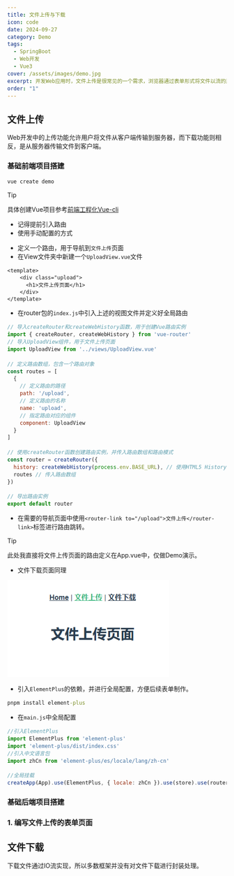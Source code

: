 ```yaml
---
title: 文件上传与下载
icon: code
date: 2024-09-27
category: Demo
tags:
  - SpringBoot
  - Web开发
  - Vue3
cover: /assets/images/demo.jpg
excerpt: 开发Web应用时，文件上传是很常见的一个需求，浏览器通过表单形式将文件以流的形式传递给服务器，服务器再对上传的数据进行解析处理。下载文件通过IO流实现，所以多数框架并没有对文件下载进行封装处理。
order: "1"
---
```


## 文件上传

Web开发中的上传功能允许用户将文件从客户端传输到服务器，而下载功能则相反，是从服务器传输文件到客户端。

### 基础前端项目搭建

```cmd
vue create demo
```


> [!tip]
> 具体创建Vue项目参考[前端工程化Vue-cli](/technology/frontend-dev/前端框架/前端工程化Vue-cli)
> - 记得提前引入路由
> - 使用手动配置的方式

- 定义一个路由，用于导航到`文件上传`页面
- 在View文件夹中新建一个`UploadView.vue`文件

```UploadView.vue
<template>
    <div class="upload">
      <h1>文件上传页面</h1>
    </div>
</template>
```

- 在router包的`index.js`中引入上述的视图文件并定义好全局路由

```index.js
// 导入createRouter和createWebHistory函数，用于创建Vue路由实例
import { createRouter, createWebHistory } from 'vue-router'
// 导入UploadView组件，用于文件上传页面
import UploadView from '../views/UploadView.vue'

// 定义路由数组，包含一个路由对象
const routes = [
  {
    // 定义路由的路径
    path: '/upload',
    // 定义路由的名称
    name: 'upload',
    // 指定路由对应的组件
    component: UploadView
  }
]

// 使用createRouter函数创建路由实例，并传入路由数组和路由模式
const router = createRouter({
  history: createWebHistory(process.env.BASE_URL), // 使用HTML5 History模式
  routes // 传入路由数组
})

// 导出路由实例
export default router
```

- 在需要的导航页面中使用`<router-link to="/upload">文件上传</router-link>`标签进行路由跳转。

> [!tip]
> 此处我直接将文件上传页面的路由定义在App.vue中，仅做Demo演示。
> - 文件下载页面同理

![编写基本路由](./images/文件上传与下载/1.png)

- 引入`ElementPlus`的依赖，并进行全局配置，方便后续表单制作。

```cmd
pnpm install element-plus
```

- 在`main.js`中全局配置

```main.js
//引入ElementPlus
import ElementPlus from 'element-plus'
import 'element-plus/dist/index.css'
//引入中文语言包
import zhCn from 'element-plus/es/locale/lang/zh-cn'

//全局挂载
createApp(App).use(ElementPlus, { locale: zhCn }).use(store).use(router).mount('#app')
```

### 基础后端项目搭建


### 1. 编写文件上传的表单页面



## 文件下载

下载文件通过IO流实现，所以多数框架并没有对文件下载进行封装处理。